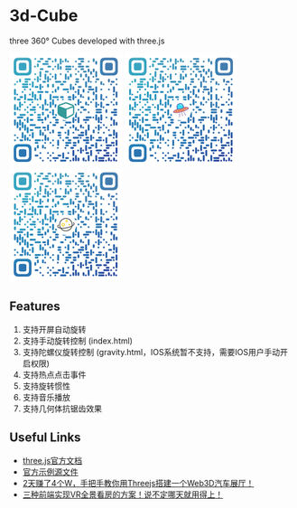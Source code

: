 # 3d-Cube
three 360° Cubes developed with three.js

<img src="https://raw.githubusercontent.com/JasonBai007/3d-room/main/qr.png" width="200px" />
<img src="https://raw.githubusercontent.com/JasonBai007/3d-room/main/qr2.png" width="200px" />
<img src="https://raw.githubusercontent.com/JasonBai007/3d-room/main/qr3.png" width="200px" />

## Features
1. 支持开屏自动旋转
2. 支持手动旋转控制 (index.html)
3. 支持陀螺仪旋转控制 (gravity.html，IOS系统暂不支持，需要IOS用户手动开启权限)
4. 支持热点点击事件
5. 支持旋转惯性
6. 支持音乐播放
7. 支持几何体抗锯齿效果

## Useful Links
* [three.js官方文档](https://threejs.org/docs/index.html#manual/zh/introduction/Creating-a-scene)
* [官方示例源文件](https://github.com/mrdoob/three.js/blob/master/examples/webgl_panorama_cube.html)
* [2天赚了4个W，手把手教你用Threejs搭建一个Web3D汽车展厅！](https://juejin.cn/post/6981249521258856456)
* [三种前端实现VR全景看房的方案！说不定哪天就用得上！](https://juejin.cn/post/6973865268426571784)


